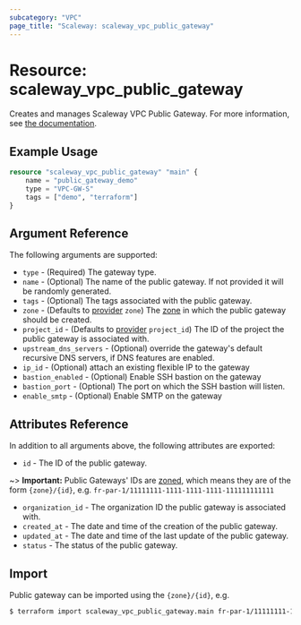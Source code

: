 ```yaml
---
subcategory: "VPC"
page_title: "Scaleway: scaleway_vpc_public_gateway"
---
```


# Resource: scaleway_vpc_public_gateway

Creates and manages Scaleway VPC Public Gateway.
For more information, see [the documentation](https://developers.scaleway.com/en/products/vpc-gw/api/v1).

## Example Usage

```terraform
resource "scaleway_vpc_public_gateway" "main" {
    name = "public_gateway_demo"
    type = "VPC-GW-S"
    tags = ["demo", "terraform"]
}
```

## Argument Reference

The following arguments are supported:

- `type` - (Required) The gateway type.
- `name` - (Optional) The name of the public gateway. If not provided it will be randomly generated.
- `tags` - (Optional) The tags associated with the public gateway.
- `zone` - (Defaults to [provider](../index.md#zone) `zone`) The [zone](../guides/regions_and_zones.md#zones) in which the public gateway should be created.
- `project_id` - (Defaults to [provider](../index.md#project_id) `project_id`) The ID of the project the public gateway is associated with.
- `upstream_dns_servers` - (Optional) override the gateway's default recursive DNS servers, if DNS features are enabled.
- `ip_id` - (Optional) attach an existing flexible IP to the gateway
- `bastion_enabled` - (Optional) Enable SSH bastion on the gateway
- `bastion_port` - (Optional) The port on which the SSH bastion will listen.
- `enable_smtp` - (Optional) Enable SMTP on the gateway

## Attributes Reference

In addition to all arguments above, the following attributes are exported:

- `id` - The ID of the public gateway.

~> **Important:** Public Gateways' IDs are [zoned](../guides/regions_and_zones.md#resource-ids), which means they are of the form `{zone}/{id}`, e.g. `fr-par-1/11111111-1111-1111-1111-111111111111`

- `organization_id` - The organization ID the public gateway is associated with.
- `created_at` - The date and time of the creation of the public gateway.
- `updated_at` - The date and time of the last update of the public gateway.
- `status` - The status of the public gateway.

## Import

Public gateway can be imported using the `{zone}/{id}`, e.g.

```bash
$ terraform import scaleway_vpc_public_gateway.main fr-par-1/11111111-1111-1111-1111-111111111111
```
